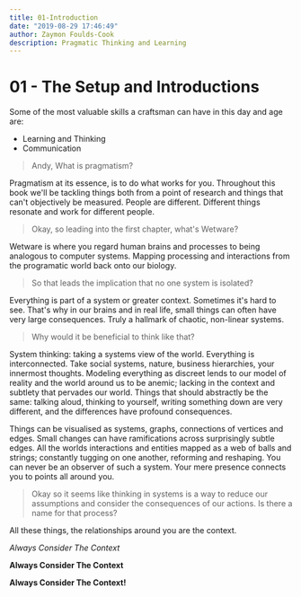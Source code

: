 ```yaml
---
title: 01-Introduction
date: "2019-08-29 17:46:49"
author: Zaymon Foulds-Cook
description: Pragmatic Thinking and Learning
---
```


# 01 - The Setup and Introductions
Some of the most valuable skills a craftsman can have in this day and age are:
- Learning and Thinking
- Communication

> Andy, What is pragmatism?

Pragmatism at its essence, is to do what works for you. Throughout this book we'll be tackling things both from a point of research and things that can't objectively be measured. People are different. Different things resonate and work for different people.

> Okay, so leading into the first chapter, what's Wetware?

Wetware is where you regard human brains and processes to being analogous to computer systems. Mapping processing and interactions from the programatic world back onto our biology.

> So that leads the implication that no one system is isolated?

Everything is part of a system or greater context. Sometimes it's hard to see. That's why in our brains and in real life, small things can often have very large consequences. Truly a hallmark of chaotic, non-linear systems.

> Why would it be beneficial to think like that?

System thinking: taking a systems view of the world. Everything is interconnected. Take social systems, nature, business hierarchies, your innermost thoughts. Modeling everything as discreet lends to our model of reality and the world around us to be anemic; lacking in the context and subtlety that pervades our world. Things that should abstractly be the same: talking aloud, thinking to yourself, writing something down are very different, and the differences have profound consequences.

Things can be visualised as systems, graphs, connections of vertices and edges. Small changes can have ramifications across surprisingly subtle edges. All the worlds interactions and entities mapped as a web of balls and strings; constantly tugging on one another, reforming and reshaping. You can never be an observer of such a system. Your mere presence connects you to points all around you.

> Okay so it seems like thinking in systems is a way to reduce our assumptions and consider the consequences of our actions. Is there a name for that process?

All these things, the relationships around you are the context.

*Always Consider The Context*

**Always Consider The Context**

**Always Consider The Context!**
